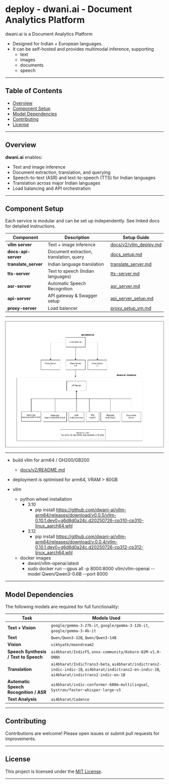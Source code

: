 # deploy - dwani.ai - Document Analytics Platform

dwani.ai is a Document Analytics Platform

- Designed for Indian + European languages. 
- It can be self-hosted and provides multimodal inference, supporting
    - text
    - images 
    - documents
    - speech

---

## Table of Contents

- [Overview](#overview)
- [Component Setup](#component-setup)
- [Model Dependencies](#model-dependencies)
- [Contributing](#contributing)
- [License](#license)

---

## Overview

**dwani.ai** enables:
- Text and image inference
- Document extraction, translation, and querying
- Speech-to-text (ASR) and text-to-speech (TTS) for Indian languages
- Translation across major Indian languages
- Load balancing and API orchestration

---

## Component Setup

Each service is modular and can be set up independently. See linked docs for detailed instructions.

| Component        | Description                                  | Setup Guide                                      |
|------------------|----------------------------------------------|--------------------------------------------------|
| **vllm server**  | Text + image inference                       | [docs/v2/vllm_deplpy.md](docs/v2/vllm_deploy.md) |
| **docs-api-server** | Document extraction, translation, query   | [docs_setup.md](docs/docs_setup.md)              |
| **translate_server** | Indian language translation              | [translate_server.md](docs/translate_server.md)   |
| **tts-server**   | Text to speech (Indian languages)            | [tts-server.md](docs/tts-server.md)              |
| **asr-server**   | Automatic Speech Recognition                 | [asr_server.md](docs/asr_server.md)              |
| **api-server**   | API gateway & Swagger setup                  | [api_server_setup.md](docs/api_server_setup.md)   |
| **proxy-server** | Load balancer                                | [proxy_setup_vm.md](docs/proxy_setup_vm.md)       |

---

![dwani API](images/dwani-inference.drawio.png "Engine") 

---

- build vllm for arm64 / GH200/GB200
  - [docs/v2/README.md](docs/v2/README.md)

- deployment is optimised for arm64, VRAM > 80GB 

- vllm 
  - python wheel installation
    - 3.10
      - pip install https://github.com/dwani-ai/vllm-arm64/releases/download/v0.0.5/vllm-0.10.1.dev0+g6d8d0a24c.d20250726-cp310-cp310-linux_aarch64.whl
    - 3.12
      - pip install https://github.com/dwani-ai/vllm-arm64/releases/download/v.0.0.4/vllm-0.10.1.dev0+g6d8d0a24c.d20250726-cp312-cp312-linux_aarch64.whl
  - docker images
    - dwani/vllm-openai:latest
    -   sudo docker run --gpus all -p 8000:8000 vllm/vllm-openai --model Qwen/Qwen3-0.6B --port 8000

--- 

## Model Dependencies

The following models are required for full functionality:

| Task                                     | Models Used                                     |
|-------------------------------------------|-------------------------------------------------|
| **Text + Vision**                        | `google/gemma-3-27b-it`, `google/gemma-3-12b-it`, `google/gemma-3-4b-it` |
| **Text**                                 | `Qwen/Qwen3-32B`, `Qwen/Qwen3-14B`              |
| **Vision**                               | `vikhyatk/moondream2`                           |
| **Speech Synthesis / Text to Speech**     | `ai4bharat/IndicF5`, `onnx-community/Kokoro-82M-v1.0-ONNX` |
| **Translation**                          | `ai4bharat/IndicTrans3-beta`, `ai4bharat/indictrans2-indic-indic-1B`, `ai4bharat/indictrans2-en-indic-1B`, `ai4bharat/indictrans2-indic-en-1B` |
| **Automatic Speech Recognition / ASR**    | `ai4bharat/indic-conformer-600m-multilingual`, `Systran/faster-whisper-large-v3` |
| **Text Analysis**                        | `ai4bharat/Cadence`                             |

---

## Contributing

Contributions are welcome! Please open issues or submit pull requests for improvements.

---

## License

This project is licensed under the [MIT License](LICENSE).

---
